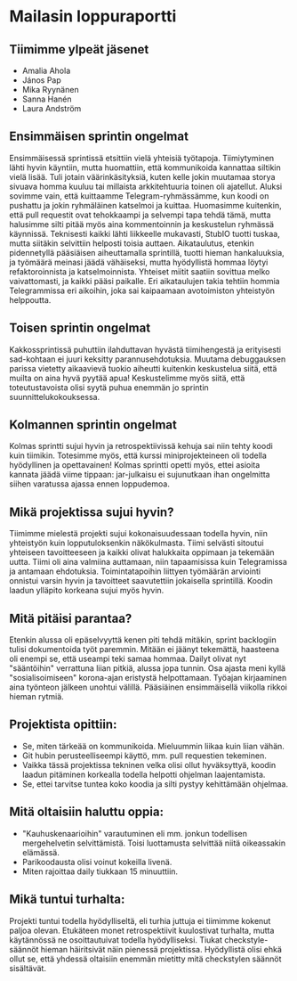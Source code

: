 # Mailasin loppuraportti

## Tiimimme ylpeät jäsenet
- Amalia Ahola
- János Pap
- Mika Ryynänen
- Sanna Hanén
- Laura Andström

## Ensimmäisen sprintin ongelmat

Ensimmäisessä sprintissä etsittiin vielä yhteisiä työtapoja. Tiimiytyminen lähti hyvin käyntiin, mutta huomattiin, että kommunikoida kannattaa siltikin vielä lisää. Tuli jotain väärinkäsityksiä, kuten kelle jokin muutamaa storya sivuava homma kuuluu tai millaista arkkitehtuuria toinen oli ajatellut. Aluksi sovimme vain, että kuittaamme Telegram-ryhmässämme, kun koodi on pushattu ja jokin ryhmäläinen katselmoi ja kuittaa. Huomasimme kuitenkin, että pull requestit ovat tehokkaampi ja selvempi tapa tehdä tämä, mutta halusimme silti pitää myös aina kommentoinnin ja keskustelun ryhmässä käynnissä. Teknisesti kaikki lähti liikkeelle mukavasti, StubIO tuotti tuskaa, mutta siitäkin selvittiin helposti toisia auttaen. Aikataulutus, etenkin pidennetyllä pääsiäisen aiheuttamalla sprintillä, tuotti hieman hankaluuksia, ja työmäärä meinasi jäädä vähäiseksi, mutta hyödyllistä hommaa löytyi refaktoroinnista ja katselmoinnista. Yhteiset miitit saatiin sovittua melko vaivattomasti, ja kaikki pääsi paikalle. Eri aikataulujen takia tehtiin hommia Telegrammissa eri aikoihin, joka sai kaipaamaan avotoimiston yhteistyön helppoutta.

## Toisen sprintin ongelmat

Kakkossprintissä puhuttiin ilahduttavan hyvästä tiimihengestä ja erityisesti sad-kohtaan ei juuri keksitty parannusehdotuksia. Muutama debuggauksen parissa vietetty aikaavievä tuokio aiheutti kuitenkin keskustelua siitä, että muilta on aina hyvä pyytää apua! Keskustelimme myös siitä, että toteutustavoista olisi syytä puhua enemmän jo sprintin suunnittelukokouksessa.

## Kolmannen sprintin ongelmat
Kolmas sprintti sujui hyvin ja retrospektiivissä kehuja sai niin tehty koodi kuin tiimikin. Totesimme myös, että kurssi miniprojekteineen oli todella hyödyllinen ja opettavainen! Kolmas sprintti opetti myös, ettei asioita kannata jäädä viime tippaan: jar-julkaisu ei sujunutkaan ihan ongelmitta siihen varatussa ajassa ennen loppudemoa. 

## Mikä projektissa sujui hyvin?
Tiimimme mielestä projekti sujui kokonaisuudessaan todella hyvin, niin yhteistyön kuin lopputuloksenkin näkökulmasta.
Tiimi selvästi sitoutui yhteiseen tavoitteeseen ja kaikki olivat halukkaita oppimaan ja tekemään uutta.
Tiimi oli aina valmiina auttamaan, niin tapaamisissa kuin Telegramissa ja antamaan ehdotuksia.
Toimintatapoihin liittyen työmäärän arviointi onnistui varsin hyvin ja tavoitteet saavutettiin jokaisella sprintillä.
Koodin laadun ylläpito korkeana sujui myös hyvin.

## Mitä pitäisi parantaa?
Etenkin alussa oli epäselvyyttä kenen piti tehdä mitäkin, sprint backlogiin tulisi dokumentoida työt paremmin.
Mitään ei jäänyt tekemättä, haasteena oli enempi se, että useampi teki samaa hommaa.
Dailyt olivat nyt "sääntöihin" verrattuna liian pitkiä, alussa jopa tunnin.
Osa ajasta meni kyllä "sosialisoimiseen" korona-ajan eristystä helpottamaan.
Työajan kirjaaminen aina työnteon jälkeen unohtui välillä.
Pääsiäinen ensimmäisellä viikolla rikkoi hieman rytmiä.

## Projektista opittiin:
* Se, miten tärkeää on kommunikoida. Mieluummin liikaa kuin liian vähän.
* Git hubin perusteelliseempi käyttö, mm. pull requestien tekeminen.
* Vaikka tässä projektissa tekninen velka olisi ollut hyväksyttyä,
koodin laadun pitäminen korkealla todella helpotti ohjelman laajentamista.
* Se, ettei tarvitse tuntea koko koodia ja silti pystyy kehittämään ohjelmaa.

## Mitä oltaisiin haluttu oppia:
* "Kauhuskenaarioihin" varautuminen eli mm. jonkun todellisen mergehelvetin selvittämistä.
Toisi luottamusta selvittää niitä oikeassakin elämässä.
* Parikoodausta olisi voinut kokeilla livenä.
* Miten rajoittaa daily tiukkaan 15 minuuttiin.

## Mikä tuntui turhalta:
Projekti tuntui todella hyödylliseltä, eli turhia juttuja ei tiimimme kokenut paljoa olevan.
Etukäteen monet retrospektiivit kuulostivat turhalta, mutta käytännössä ne osoittautuivat todella hyödylliseksi.
Tiukat checkstyle-säännöt hieman häiritsivät näin pienessä projektissa. Hyödyllistä olisi ehkä ollut se,
että yhdessä oltaisiin enemmän mietitty mitä checkstylen säännöt sisältävät.


